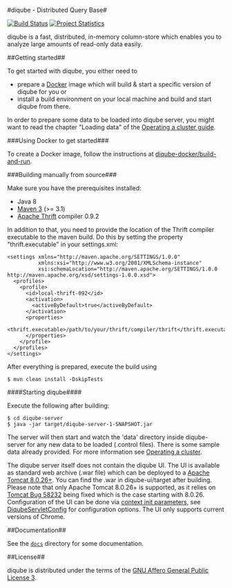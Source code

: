 #diqube - Distributed Query Base#

[![Build Status](http://build.diqube.org/buildStatus/icon?job=diqube)](http://build.diqube.org)
[![Project Statistics](https://www.openhub.net/p/diqube/widgets/project_thin_badge?format=gif)](https://www.openhub.net/p/diqube)

diqube is a fast, distributed, in-memory column-store which enables you to analyze large amounts of read-only data
easily. 

##Getting started##

To get started with diqube, you either need to 
* prepare a [Docker](https://www.docker.com) image which will build & start a specific version of diqube for you or
* install a build environment on your local machine and build and start diqube from there.

In order to prepare some data to be loaded into diqube server, you might want to read the chapter "Loading data" of the 
[Operating a cluster guide](docs/OperatingCluster.md).

###Using Docker to get started###

To create a Docker image, follow the instructions at
[diqube-docker/build-and-run](https://github.com/diqube/diqube-docker/tree/master/build-and-run).

###Building manually from source###

Make sure you have the prerequisites installed:

 * Java 8
 * [Maven 3][1] (>= 3.1)
 * [Apache Thrift][2] compiler 0.9.2

In addition to that, you need to provide the location of the Thrift compiler executable to the maven build. Do this by
setting the property "thrift.executable" in your settings.xml:

    <settings xmlns="http://maven.apache.org/SETTINGS/1.0.0"  
              xmlns:xsi="http://www.w3.org/2001/XMLSchema-instance" 
              xsi:schemaLocation="http://maven.apache.org/SETTINGS/1.0.0 http://maven.apache.org/xsd/settings-1.0.0.xsd">
      <profiles>
        <profile>
          <id>local-thrift-092</id>
          <activation>
            <activeByDefault>true</activeByDefault>
          </activation>
          <properties>
            <thrift.executable>/path/to/your/thrift/compiler/thrift</thrift.executable>
          </properties>
        </profile>
      </profiles>
    </settings>

After everything is prepared, execute the build using

    $ mvn clean install -DskipTests

####Starting diqube####

Execute the following after building:

    $ cd diqube-server
    $ java -jar target/diqube-server-1-SNAPSHOT.jar

The server will then start and watch the 'data' directory inside diqube-server for any new data to be loaded (.control
files). There is some sample data already provided. For more information see [Operating a cluster](/docs/OperatingCluster.md).

The diqube server itself does not contain the diqube UI. The UI is available as standard web archive (.war file) which 
can be deployed to a [Apache Tomcat 8.0.26+][3]. You can find the .war in diqube-ui/target after building. Please note 
that only Apache Tomcat 8.0.26+ is supported, as it relies on [Tomcat Bug 58232][6] being fixed which is the case 
starting with 8.0.26. Configuration of the UI can be done via [context init parameters][5], see 
[DiqubeServletConfig](diqube-ui/src/main/java/org/diqube/ui/DiqubeServletConfig.java) for configuration options. The UI
only supports current versions of Chrome.

##Documentation##

See the  [`docs`](/docs) directory for some documentation.

##License##

diqube is distributed under the terms of the [GNU Affero General Public License 3][4].

[1]: https://maven.apache.org
[2]: https://thrift.apache.org
[3]: https://tomcat.apache.org
[4]: http://www.gnu.org/licenses/agpl-3.0.html
[5]: http://tomcat.apache.org/tomcat-8.0-doc/config/context.html#Context_Parameters
[6]: https://bz.apache.org/bugzilla/show_bug.cgi?id=58232
